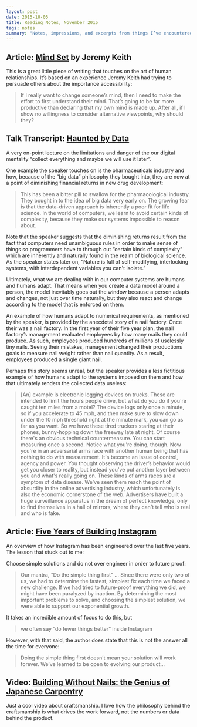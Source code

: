 ```yaml
---
layout: post
date: 2015-10-05
title: Reading Notes, November 2015
tags: notes
summary: "Notes, impressions, and excerpts from things I’ve encountered this month."
---
```


## Article: [Mind Set](https://adactio.com/journal/9688) by Jeremy Keith

This is a great little piece of writing that touches on the art of human relationships. It’s based on an experience Jeremy Keith had trying to persuade others about the importance accessibility:

> If I really want to change someone’s mind, then I need to make the effort to first understand their mind. That’s going to be far more productive than declaring that my own mind is made up. After all, if I show no willingness to consider alternative viewpoints, why should they?

## Talk Transcript: [Haunted by Data](http://idlewords.com/talks/haunted_by_data.htm)

A very on-point lecture on the limitations and danger of the our digital mentality “collect everything and maybe we will use it later”.

One example the speaker touches on is the pharmaceuticals industry and how, because of the “big data” philosophy they bought into, they are now at a point of diminishing financial returns in new drug development:

> This has been a bitter pill to swallow for the pharmacological industry. They bought in to the idea of big data very early on. The growing fear is that the data-driven approach is inherently a poor fit for life science. In the world of computers, we learn to avoid certain kinds of complexity, because they make our systems impossible to reason about.

Note that the speaker suggests that the diminishing returns result from the fact that computers need unambiguous rules in order to make sense of things so programmers have to through out “certain kinds of complexity” which are inherently and naturally found in the realm of biological science. As the speaker states later on, “Nature is full of self-modifying, interlocking systems, with interdependent variables you can't isolate.”

Ultimately, what we are dealing with in our computer systems are humans and humans adapt. That means when you create a data model around a person, the model inevitably goes out the window because a person adapts and changes, not just over time naturally, but they also react and change according to the model that is enforced on them.

An example of how humans adapt to numerical requirements, as mentioned by the speaker, is provided by the anecdotal story of a nail factory. Once their was a nail factory. In the first year of their five year plan, the nail factory’s management evaluated employees by how many mails they could produce. As such, employees produced hundreds of millions of uselessly tiny nails. Seeing their mistakes, management changed their productions goals to measure nail weight rather than nail quantity. As a result, employees produced a single giant nail.

Perhaps this story seems unreal, but the speaker provides a less fictitious example of how humans adapt to the systems imposed on them and how that ultimately renders the collected data useless:

> [An] example is electronic logging devices on trucks. These are intended to limit the hours people drive, but what do you do if you're caught ten miles from a motel?
> The device logs only once a minute, so if you accelerate to 45 mph, and then make sure to slow down under the 10 mph threshold right at the minute mark, you can go as far as you want.
> So we have these tired truckers staring at their phones, bunny-hopping down the freeway late at night.
> Of course there's an obvious technical countermeasure. You can start measuring once a second.
> Notice what you're doing, though. Now you're in an adversarial arms race with another human being that has nothing to do with measurement. It's become an issue of control, agency and power.
> You thought observing the driver’s behavior would get you closer to reality, but instead you've put another layer between you and what's really going on.
> These kinds of arms races are a symptom of data disease. We've seen them reach the point of absurdity in the online advertising industry, which unfortunately is also the economic cornerstone of the web. Advertisers have built a huge surveillance apparatus in the dream of perfect knowledge, only to find themselves in a hall of mirrors, where they can't tell who is real and who is fake.

## Article: [Five Years of Building Instagram](https://medium.com/backchannel/war-stories-3696d00207ff)

An overview of how Instagram has been engineered over the last five years. The lesson that stuck out to me:

Choose simple solutions and do not over engineer in order to future proof:

> Our mantra, “Do the simple thing first” ... Since there were only two of us, we had to determine the fastest, simplest fix each time we faced a new challenge. If we had tried to future-proof everything we did, we might have been paralyzed by inaction. By determining the most important problems to solve, and choosing the simplest solution, we were able to support our exponential growth.

It takes an incredible amount of focus to do this, but

> we often say “do fewer things better” inside Instagram

However, with that said, the author does state that this is not the answer all the time for everyone:

> Doing the simple thing first doesn’t mean your solution will work forever. We’ve learned to be open to evolving our product...


## Video: [Building Without Nails: the Genius of Japanese Carpentry](https://m.youtube.com/watch?v=rMtSc2MJLcw)

Just a cool video about craftsmanship. I love how the philosophy behind the craftsmanship is what drives the work forward, not the numbers or data behind the product.
